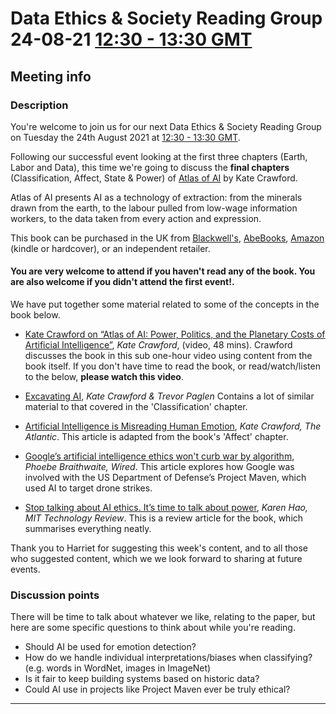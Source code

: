 # Data Ethics & Society Reading Group 24-08-21 [12:30 - 13:30 GMT](https://www.timeanddate.com/worldclock/fixedtime.html?msg=Data+Science%3A+Ethics+%26+Society+Reading+Group+24-08-2&iso=20210824T1230&p1=136&ah=1)

## Meeting info

### Description

You're welcome to join us for our next Data Ethics & Society Reading Group on Tuesday the 24th August 2021 at [12:30 - 13:30 GMT](https://www.timeanddate.com/worldclock/fixedtime.html?msg=Data+Science%3A+Ethics+%26+Society+Reading+Group+24-08-2&iso=20210824T1230&p1=136&ah=1).

Following our successful event looking at the first three chapters (Earth, Labor and Data), this time we're going to discuss the **final chapters** (Classification, Affect, State & Power) of [Atlas of AI](https://yalebooks.yale.edu/book/9780300209570/atlas-ai) by Kate Crawford.

Atlas of AI presents AI as a technology of extraction: from the minerals drawn from the earth, to the labour pulled from low-wage information workers, to the data taken from every action and expression.

This book can be purchased in the UK from [Blackwell's](https://blackwells.co.uk/bookshop/product/Atlas-of-AI-by-Kate-Crawford-author/9780300209570), [AbeBooks](https://www.abebooks.co.uk/9780300209570/Atlas-Power-Politics-Planetary-Costs-0300209576/plp), [Amazon](https://www.amazon.co.uk/Atlas-AI-Kate-Crawford/dp/0300209576/ref=sr_1_1) (kindle or hardcover), or an independent retailer.

#### **You are very welcome to attend if you haven't read any of the book. You are also welcome if you didn't attend the first event!**. 

We have put together some material related to some of the concepts in the book below.

- [Kate Crawford on “Atlas of AI: Power, Politics, and the Planetary Costs of Artificial Intelligence”](https://www.youtube.com/watch?v=KcefG-0InLE), *Kate Crawford*, (video, 48 mins).
Crawford discusses the book in this sub one-hour video using content from the book itself. If you don't have time to read the book, or read/watch/listen to the below, **please watch this video**.

- [Excavating AI](https://excavating.ai/), *Kate Crawford & Trevor Paglen*
Contains a lot of similar material to that covered in the 'Classification' chapter.

- [Artificial Intelligence is Misreading Human Emotion](https://www.theatlantic.com/technology/archive/2021/04/artificial-intelligence-misreading-human-emotion/618696/), *Kate Crawford, The Atlantic*. 
This article is adapted from the book's 'Affect' chapter.

- [Google’s artificial intelligence ethics won't curb war by algorithm](https://www.wired.co.uk/article/google-project-maven-drone-warfare-artificial-intelligence), *Phoebe Braithwaite, Wired*. 
This article explores how Google was involved with the  US Department of Defense’s Project Maven, which used AI to target drone strikes. 

- [Stop talking about AI ethics. It’s time to talk about power](https://www.technologyreview.com/2021/04/23/1023549/kate-crawford-atlas-of-ai-review/), *Karen Hao, MIT Technology Review*.
This is a review article for the book, which summarises everything neatly.

Thank you to Harriet for suggesting this week's content, and to all those who suggested content, which we we look forward to sharing at future events.

### Discussion points

There will be time to talk about whatever we like, relating to the paper, but here are some specific questions to think about while you're reading.

- Should AI be used for emotion detection?
- How do we handle individual interpretations/biases when classifying? (e.g. words in WordNet, images in ImageNet)
- Is it fair to keep building systems based on historic data?
- Could AI use in projects like Project Maven ever be truly ethical?

---

<!--

## Meeting notes

### Who came
Number of people:

### What did we think?
Notes here!
Shall we email the author? If so, who'll send the email?

-->
